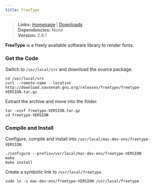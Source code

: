 ```yaml
---
title: FreeType
---
```


> **Links:** [Homepage](http://www.freetype.org/) | [Downloads](http://www.freetype.org/download.html)  
> **Dependencies:** None  
> **Version:** <span id="version">2.8.1</span>

**FreeType** is a freely available software library to render fonts.


### Get the Code

Switch to `/usr/local/src` and download the source package.

	cd /usr/local/src
	curl --remote-name --location http://download.savannah.gnu.org/releases/freetype/freetype-VERSION.tar.gz

Extract the archive and move into the folder.

	tar -xzvf freetype-VERSION.tar.gz
	cd freetype-VERSION


### Compile and Install

Configure, compile and install into `/usr/local/mac-dev-env/freetype-VERSION`.

	./configure --prefix=/usr/local/mac-dev-env/freetype-VERSION
	make
	make install

Create a symbolic link to `/usr/local/freetype`.

	sudo ln -s mac-dev-env/freetype-VERSION /usr/local/freetype

